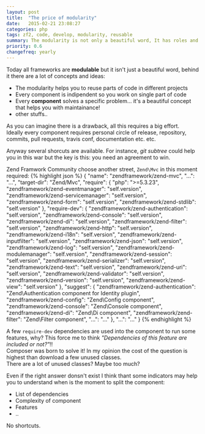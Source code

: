 ```yaml
---
layout: post
title:  "The price of modularity"
date:   2015-02-21 23:08:27
categories: php
tags: zf2, code, develop, modularity, reusable
summary: The modularity is not only a beautiful word, It has roles and a price.
priority: 0.6
changefreq: yearly
---
```

Today all frameworks are **modulable** but it isn't just a beautiful word, behind it there are a lot of concepts and ideas:

* The modularity helps you to reuse parts of code in different projects
* Every component is indipendent so you work on single part of code
* Every **component** solves a specific problem... it's a beautiful concept that helps you with maintainance!
* other stuffs..

As you can imagine there is a drawback, all this requires a big effort.  
Ideally every component requires personal circle of release, repository, commits, pull requests, travis conf, documentation etc. etc.

Anyway several shorcuts are available. For instance, *git subtree* could help you in this war but the key is this: you need an agreement to win.  

Zend Framwork Community choose another street, `Zend\Mvc` in this moment required:
{% highlight json %}
{
    "name": "zendframework/zend-mvc",
    "...": "...",
    "target-dir": "Zend/Mvc",
    "require": {
        "php": ">=5.3.23",
        "zendframework/zend-eventmanager": "self.version",
        "zendframework/zend-servicemanager": "self.version",
        "zendframework/zend-form": "self.version",
        "zendframework/zend-stdlib": "self.version"
    },
    "require-dev": {
        "zendframework/zend-authentication": "self.version",
        "zendframework/zend-console": "self.version",
        "zendframework/zend-di": "self.version",
        "zendframework/zend-filter": "self.version",
        "zendframework/zend-http": "self.version",
        "zendframework/zend-i18n": "self.version",
        "zendframework/zend-inputfilter": "self.version",
        "zendframework/zend-json": "self.version",
        "zendframework/zend-log": "self.version",
        "zendframework/zend-modulemanager": "self.version",
        "zendframework/zend-session": "self.version",
        "zendframework/zend-serializer": "self.version",
        "zendframework/zend-text": "self.version",
        "zendframework/zend-uri": "self.version",
        "zendframework/zend-validator": "self.version",
        "zendframework/zend-version": "self.version",
        "zendframework/zend-view": "self.version"
    },
    "suggest": {
        "zendframework/zend-authentication": "Zend\\Authentication component for Identity plugin",
        "zendframework/zend-config": "Zend\\Config component",
        "zendframework/zend-console": "Zend\\Console component",
        "zendframework/zend-di": "Zend\\Di component",
        "zendframework/zend-filter": "Zend\\Filter component",
        "...": "..."
    },
    "...": "..."
}
{% endhighlight %}

A few `require-dev` dependencies are used into the component to run some features, why? This force me to think *"Dependencies of this feature are included or not?"*!!  
Composer was born to solve it! In my opinion the cost of the question is highest than download a few unused classes.  
There are a lot of unused classes? Maybe too much?  

Even if the right answer donsn't exist I think thant some indicators may help you to understand when is the moment to split the component:

* List of dependencies
* Complexity of component
* Features
* ..

No shortcuts.


